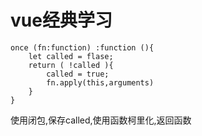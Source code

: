 # vue经典学习

```
once (fn:function) :function (){
    let called = flase;
    return ( !called ){
        called = true;
        fn.apply(this,arguments)
    }
}
```

使用闭包,保存called,使用函数柯里化,返回函数